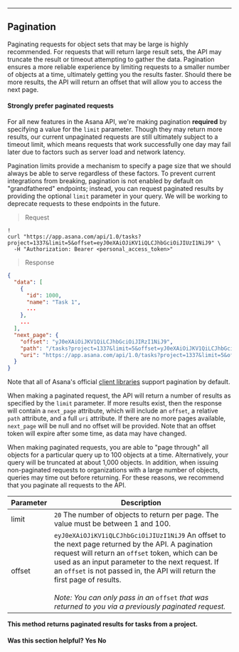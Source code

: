 <hr class="full-line">
<section>

# Pagination

<span class="description">
Paginating requests for object sets that may be large is highly recommended. For requests that will return large result
sets, the API may truncate the result or timeout attempting to gather the data. Pagination ensures a more reliable
experience by limiting requests to a smaller number of objects at a time, ultimately getting you the results faster.
Should there be more results, the API will return an offset that will allow you to access the next page.
</span>

#### Strongly prefer paginated requests

For all new features in the Asana API, we're making pagination **required** by
specifying a value for the `limit` parameter. Though they may return more
results, our current unpaginated requests are still ultimately subject to a
timeout limit, which means requests that work successfully one day may fail later due
to factors such as server load and network latency.

Pagination limits provide a mechanism to specify a page size that we should
always be able to serve regardless of these factors. To prevent current
integrations from breaking, pagination is not enabled by default on
"grandfathered" endpoints; instead, you can request paginated results by
providing the optional `limit` parameter in your query. We will be working to
deprecate requests to these endpoints in the future.

> Request

```shell
!
curl "https://app.asana.com/api/1.0/tasks?project=1337&limit=5&offset=eyJ0eXAiOJiKV1iQLCJhbGciOiJIUzI1NiJ9" \
  -H "Authorization: Bearer <personal_access_token>"
```

> Response

```json
{
  "data": [
    {
      "id": 1000,
      "name": "Task 1",
      ...
    },
    ...
  ],
  "next_page": {
    "offset": "yJ0eXAiOiJKV1QiLCJhbGciOiJIRzI1NiJ9",
    "path": "/tasks?project=1337&limit=5&offset=yJ0eXAiOiJKV1QiLCJhbGciOiJIRzI1NiJ9",
    "uri": "https://app.asana.com/api/1.0/tasks?project=1337&limit=5&offset=yJ0eXAiOiJKV1QiLCJhbGciOiJIRzI1NiJ9"
  }
}
```

Note that all of Asana's official [client
libraries](/docs/official-client-libraries) support
pagination by default.

When making a paginated request, the API will return a number of results as specified by the `limit` parameter.
If more results exist, then the response will contain a `next_page` attribute, which will include an `offset`, a
relative `path` attribute, and a full `uri` attribute. If there are no more pages available, `next_page` will be
null and no offset will be provided. Note that an offset token will expire after some time, as data may have changed.

When making paginated requests, you are able to "page through" all objects for a particular query up to 100 objects at a time.
Alternatively, your query will be truncated at about 1,000 objects. In addition, when issuing non-paginated requests to
organizations with a large number of objects, queries may time out before returning. For these reasons, we recommend that
you paginate all requests to the API.

| Parameter | Description |
|---|---|
| limit | `20` The number of objects to return per page. The value must be between 1 and 100. |
| offset | `eyJ0eXAiOJiKV1iQLCJhbGciOiJIUzI1NiJ9` An offset to the next page returned by the API. A pagination request will return an `offset` token, which can be used as an input parameter to the next request. If an `offset` is not passed in, the API will return the first page of results. <br><br>_Note: You can only pass in an_ `offset` _that was returned to you via a previously paginated request._ |

**This method returns paginated results for tasks from a project.**

<div>
  <div class="docs-developer-satisfaction-content">
      <h4>Was this section helpful? <a class="positiveFeedback-DevSatisfaction" style="cursor:pointer;">Yes </a><a class="negativeFeedback-DevSatisfaction" style="cursor:pointer;">No</a></h4>
  </div>
</div>

</section>

